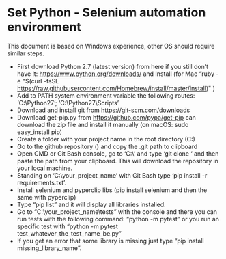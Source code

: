 # Set Python - Selenium automation environment 

This document is based on Windows experience, other OS should require similar steps.

- First download Python 2.7 (latest version) from here if you still don’t have it: https://www.python.org/downloads/ and Install (for Mac “ruby -e "$(curl -fsSL https://raw.githubusercontent.com/Homebrew/install/master/install)" )
- Add to PATH system environment variable the following routes: ‘C:\Python27’; ‘C:\Python27\Scripts’
- Download and install git from https://git-scm.com/downloads
- Download get-pip.py from https://github.com/pypa/get-pip can download the zip file and install it manually (on macOS:  sudo easy_install pip)
- Create a folder with your project name in the root directory (C:)
- Go to the github repository () and copy the .git path to clipboard
- Open CMD or Git Bash console, go to ‘C:\’ and type ‘git clone ‘ and then paste the path from your clipboard. This will download the repository in your local machine.
- Standing on ‘C:\your_project_name’ with Git Bash type ‘pip install -r requirements.txt’. 
- Install selenium and pyperclip libs (pip install selenium and then the same with pyperclip)
- Type “pip list” and it will display all libraries installed.
- Go to “C:\your_project_name\tests” with the console and there you can run tests with the following command: “python -m pytest” or you run an specific test with “python -m pytest  test_whatever_the_test_name_be.py”
- If you get an error that some library is missing just type “pip install missing_library_name”.

